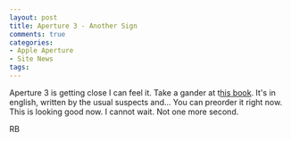 ```yaml
---
layout: post
title: Aperture 3 - Another Sign
comments: true
categories:
- Apple Aperture
- Site News
tags:
---
```

Aperture 3 is getting close I can feel it. Take a gander at t<a href="http://www.amazon.ca/Apple-Aperture-Workflow-Digital-Photographers/dp/0240521781">his book</a>. It's in english, written by the usual suspects and... You can preorder it right now. This is looking good now. I cannot wait. Not one more second.

RB